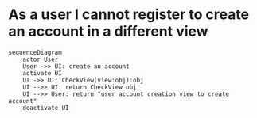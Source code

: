 # As a user I cannot register to create an account in a different view 
```mermaid
sequenceDiagram
    actor User
    User ->> UI: create an account
    activate UI
    UI ->> UI: CheckView(view:obj):obj
    UI -->> UI: return CheckView obj
    UI -->> User: return "user account creation view to create account"
    deactivate UI
```